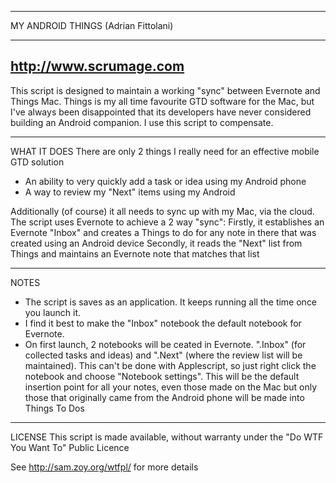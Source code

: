 -----------------------------------------------------------------------------------------------------------------

MY ANDROID THINGS (Adrian Fittolani)

-----------------------------------------------------------------------------------------------------------------
http://www.scrumage.com
-----------------------------------------------------------------------------------------------------------------
This script is designed to maintain a working "sync" between Evernote and Things Mac.
Things is my all time favourite GTD software for the Mac, but I've always been disappointed
that its developers have never considered building an Android companion. 
I use this script to compensate.

-----------------------------------------------------------------------------------------------------------------
WHAT IT DOES
There are only 2 things I really need for an effective mobile GTD solution

* An ability to very quickly add a task or idea using my Android phone
* A way to review my "Next" items using my Android

Additionally (of course) it all needs to sync up with my Mac, via the cloud.
The script uses Evernote to achieve a 2 way "sync":
Firstly, it establishes an Evernote "Inbox"
and creates a Things to do for any note in there that was created using an Android device
Secondly, it reads the "Next" list from Things and maintains an Evernote note that matches that list

-----------------------------------------------------------------------------------------------------------------
NOTES
* The script is saves as an application. It keeps running all the time once you launch it. 
* I find it best to make the "Inbox" notebook the default notebook for Evernote.
* On first launch, 2 notebooks will be ceated in Evernote. ".Inbox" (for collected tasks and ideas) and ".Next" (where the review list will be maintained). This can't be done with Applescript, so just right click the notebook and choose "Notebook settings". This will be the default insertion point for all your notes, even those made on the Mac but only those that originally came from the Android phone will be made into Things To Dos

-----------------------------------------------------------------------------------------------------------------
LICENSE
This script is made available, without warranty under the "Do WTF You Want To" Public Licence

See http://sam.zoy.org/wtfpl/ for more details
